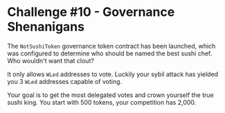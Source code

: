 # Challenge #10 - Governance Shenanigans

The `NotSushiToken` governance token contract has been launched,
which was configured to determine who should be named the best sushi chef.
Who wouldn't want that clout?

It only allows `WLed` addresses to vote.
Luckily your sybil attack has yielded you 3 `WLed` addresses capable of voting.

Your goal is to get the most delegated votes and crown yourself the true sushi king.
You start with 500 tokens, your competition has 2,000.
